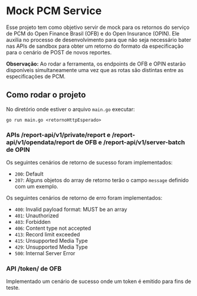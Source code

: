 # Mock PCM Service

Esse projeto tem como objetivo servir de mock para os retornos do serviço de
PCM do Open Finance Brasil (OFB) e do Open Insurance (OPIN). Ele auxilia no
processo de desenvolvimento para que não seja necessário bater nas APIs de
sandbox para obter um retorno do formato da especificação para o cenário de
POST de novos reportes.

**Observação:** Ao rodar a ferramenta, os endpoints de OFB e OPIN estarão
disponíveis simultaneamente uma vez que as rotas são distintas entre as
especificações de PCM.

## Como rodar o projeto

No diretório onde estiver o arquivo `main.go` executar:

`go run main.go <retornoHttpEsperado>`

### APIs /report-api/v1/private/report e /report-api/v1/opendata/report de OFB e /report-api/v1/server-batch de OPIN

Os seguintes cenários de retorno de sucesso foram implementados:

- `200`: Default
- `207`: Alguns objetos do array de retorno terão o campo `message` definido
  com um exemplo.

Os seguintes cenários de retorno de erro foram implementados:

- `400`: Invalid payload format: MUST be an array
- `401`: Unauthorized
- `403`: Forbidden
- `406`: Content type not accepted
- `413`: Record limit exceeded
- `415`: Unsupported Media Type
- `429`: Unsupported Media Type
- `500`: Internal Server Error

### API /token/ de OFB

Implementado um cenário de sucesso onde um token é emitido para fins de teste.
